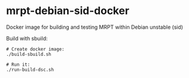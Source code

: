 # mrpt-debian-sid-docker
Docker image for building and testing MRPT within Debian unstable (sid)


Build with sbuild: 

    # Create docker image:
    ./build-sbuild.sh

    # Run it:
    ./run-build-dsc.sh
